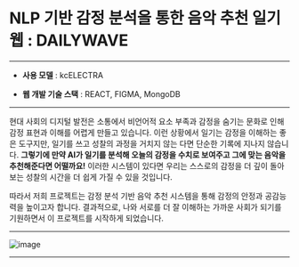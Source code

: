 # NLP 기반 감정 분석을 통한 음악 추천 일기 웹 : DAILYWAVE
---

- **사용 모델** : kcELECTRA

- **웹 개발 기술 스택** : REACT, FIGMA, MongoDB

---

현대 사회의 디지털 발전은 소통에서 비언어적 요소 부족과 감정을 숨기는 문화로 인해 감정 표현과 이해를 어렵게 만들고 있습니다. 
이런 상황에서 일기는 감정을 이해하는 좋은 도구지만, 일기를 쓰고 성찰의 과정을 거치지 않는 다면  단순한 기록에 지나지 않습니다. 
**그렇기에 만약 AI가 일기를 분석해 오늘의 감정을 수치로 보여주고 그에 맞는 음악을 추천해준다면 어떨까요!** 
이러한 시스템이 있다면 우리는 스스로의 감정을 더 깊이 돌아보는 성찰의 시간을 더 쉽게 가질 수 있을 것입니다.

따라서 저희 프로젝트는 감정 분석 기반 음악 추천 시스템을 통해 감정의 안정과 공감능력을 높이고자 합니다. 결과적으로, 나와 서로를 더 잘 이해하는 가까운 사회가 되기를 기원하면서 이 프로젝트를 시작하게 되었습니다.

---

![image](https://github.com/user-attachments/assets/226dd2a9-b7ec-4ac7-8a3d-d447ee432535)

---
